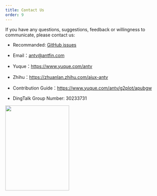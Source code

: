 ```yaml
---
title: Contact Us
order: 9
---
```


If you have any questions, suggestions, feedback or willingness to communicate, please contact us:

- Recommanded: [GitHub issues](https://github.com/antvis/G2Plot/issues)

- Email：antv@antfin.com

- Yuque：https://www.yuque.com/antv

- Zhihu：https://zhuanlan.zhihu.com/aiux-antv

- Contribution Guide：https://www.yuque.com/antv/g2plot/apubgw

- DingTalk Group Number: 30233731

<img src="https://gw.alipayobjects.com/zos/antfincdn/PqL2W2Ni%26V/18866fcb-ca2f-4186-8288-88166a798dd6.png" width="200" height="266" />

